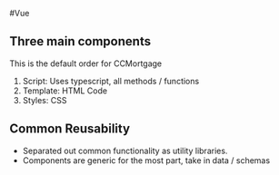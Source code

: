 #Vue 
## Three main components
This is the default order for CCMortgage
1. Script: Uses typescript, all methods / functions
2. Template: HTML Code
3. Styles: CSS
## Common Reusability
* Separated out common functionality as utility libraries. 
* Components are generic for the most part, take in data / schemas 